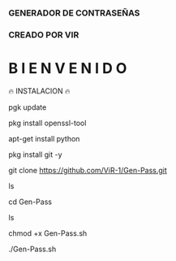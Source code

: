 ### GENERADOR DE CONTRASEÑAS
### CREADO POR VIR

# B I E N V E N I D O

🔥 INSTALACION 🔥

pgk update

pkg install openssl-tool

apt-get install python

pkg install git -y

git clone https://github.com/ViR-1/Gen-Pass.git

ls 

cd Gen-Pass

ls

chmod +x Gen-Pass.sh

./Gen-Pass.sh
